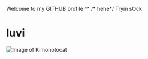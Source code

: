 Welcome to my GITHUB profile ^^ /* hehe*/
Tryin sOck
# luvi
![Image of Kimonotocat](https://octodex.github.com/images/kimonotocat.png)
